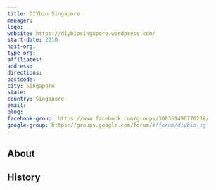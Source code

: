 ```yaml
---
title: DIYbio Singapore
manager: 
logo: 
website: https://diybiosingapore.wordpress.com/
start-date: 2010
host-org: 
type-org: 
affiliates: 
address: 
directions: 
postcode: 
city: Singapore
state: 
country: Singapore
email: 
blog: 
facebook-group: https://www.facebook.com/groups/300351496770239/
google-group: https://groups.google.com/forum/#!forum/diybio-sg
---
```


## About

## History

